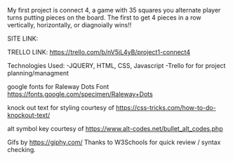 
My first project is connect 4, a game with 35 squares you alternate player turns putting pieces on the board. The first to get 4 pieces in a row vertically, horizontally, or diagnoially wins!!

SITE LINK:

TRELLO LINK: https://trello.com/b/nV5jL4yB/project1-connect4


Technologies Used: 
-JQUERY, HTML, CSS, Javascript
-Trello for for project planning/managment

google fonts for Raleway Dots Font
https://fonts.google.com/specimen/Raleway+Dots

knock out text for styling courtesy of https://css-tricks.com/how-to-do-knockout-text/ 

alt symbol key courtesy of https://www.alt-codes.net/bullet_alt_codes.php

Gifs by https://giphy.com/
Thanks to W3Schools for quick review / syntax checking. 
